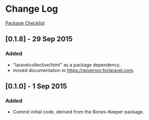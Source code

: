 # Change Log
[Package Checklist](http://phppackagechecklist.com)

## [0.1.8] - 29 Sep 2015
### Added
- "laravelcollective/html" as a package dependency.
- moved documentation to https://governor.forlaravel.com.

## [0.1.0] - 1 Sep 2015
### Added
- Commit initial code, derived from the Bones-Keeper package.

